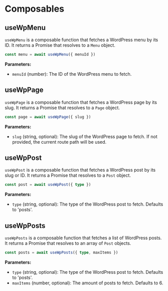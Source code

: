 # Composables

## useWpMenu

`useWpMenu` is a composable function that fetches a WordPress menu by its ID. It returns a Promise that resolves to a `Menu` object.

```ts
const menu = await useWpMenu({ menuId })
```

**Parameters:**

- `menuId` (number): The ID of the WordPress menu to fetch.

## useWpPage

`useWpPage` is a composable function that fetches a WordPress page by its slug. It returns a Promise that resolves to a `Page` object.

```ts
const page = await useWpPage({ slug })
```

**Parameters:**

- `slug` (string, optional): The slug of the WordPress page to fetch. If not provided, the current route path will be used.

## useWpPost

`useWpPost` is a composable function that fetches a WordPress post by its slug or ID. It returns a Promise that resolves to a `Post` object.

```ts
const post = await useWpPost({ type })
```

**Parameters:**

- `type` (string, optional): The type of the WordPress post to fetch. Defaults to 'posts'.

## useWpPosts

`useWpPosts` is a composable function that fetches a list of WordPress posts. It returns a Promise that resolves to an array of `Post` objects.

```ts
const posts = await useWpPosts({ type, maxItems })
```

**Parameters:**

- `type` (string, optional): The type of the WordPress post to fetch. Defaults to 'posts'.
- `maxItems` (number, optional): The amount of posts to fetch. Defaults to 6.